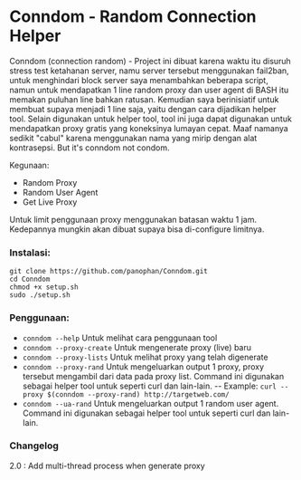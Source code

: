 # Conndom - Random Connection Helper

Conndom (connection random) - Project ini dibuat karena waktu itu disuruh stress test ketahanan server, namu server tersebut menggunakan fail2ban, untuk menghindari block server saya menambahkan beberapa script, namun untuk mendapatkan 1 line random proxy dan user agent di BASH itu memakan puluhan line bahkan ratusan. Kemudian saya berinisiatif untuk membuat supaya menjadi 1 line saja, yaitu dengan cara dijadikan helper tool. Selain digunakan untuk helper tool, tool ini juga dapat digunakan untuk mendapatkan proxy gratis yang koneksinya lumayan cepat. Maaf namanya sedikit "cabul" karena menggunakan nama yang mirip dengan alat kontrasepsi. But it's conndom not condom.

Kegunaan:
- Random Proxy
- Random User Agent
- Get Live Proxy

Untuk limit penggunaan proxy menggunakan batasan waktu 1 jam. Kedepannya mungkin akan dibuat supaya bisa di-configure limitnya.

### Instalasi:
```
git clone https://github.com/panophan/Conndom.git
cd Conndom
chmod +x setup.sh
sudo ./setup.sh
```

### Penggunaan:
- `conndom --help`
Untuk melihat cara penggunaan tool
- `conndom --proxy-create`
Untuk mengenerate proxy (live) baru
- `conndom --proxy-lists`
Untuk melihat proxy yang telah digenerate
- `conndom --proxy-rand`
Untuk mengeluarkan output 1 proxy, proxy tersebut mengambil dari data pada proxy list. Command ini digunakan sebagai helper tool untuk seperti curl dan lain-lain.
-- Example: ```curl --proxy $(conndom --proxy-rand) http://targetweb.com/```
- `conndom --ua-rand`
Untuk mengeluarkan output 1 random user agent. Command ini digunakan sebagai helper tool untuk seperti curl dan lain-lain.

### Changelog
2.0 : Add multi-thread process when generate proxy
